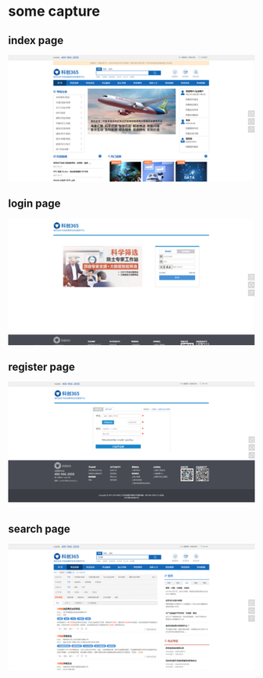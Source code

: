 # some capture

## index page
![avatar](index.png)

## login page
![avatar](login.png)

## register page
![avatar](register.png)

## search page
![avatar](search.png)